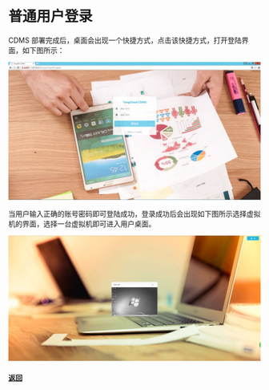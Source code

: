 # **普通用户登录**

CDMS 部署完成后，桌面会出现一个快捷方式，点击该快捷方式，打开登陆界面，如下图所示：

![](/assets/用户登录界面.jpg)

当用户输入正确的账号密码即可登陆成功，登录成功后会出现如下图所示选择虚拟机的界面，选择一台虚拟机即可进入用户桌面。

![](/assets/选择虚拟机界面.jpg)

#### [返回](/111/121-deng-lu.md)



